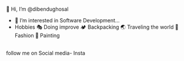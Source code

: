 👋 Hi, I’m @dibendughosal
- 👀 I’m interested in Software Development...
- Hobbies
🎭 Doing improve
🏕 Backpacking
🌏 Traveling the world
👗 Fashion
🎨 Painting
<br>
follow me on Social media-
Insta <a href="https://www.instagram.com/imdibghosal/"></a>
<!---
dibendughosal/dibendughosal is a ✨ special ✨ repository because its `README.md` (this file) appears on your GitHub profile.
You can click the Preview link to take a look at your changes.
--->
